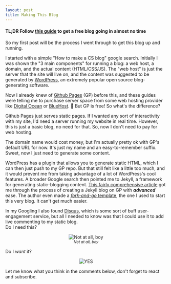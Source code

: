 ```yaml
---
layout: post
title: Making This Blog
---
```


#### TL;DR Follow [this guide](https://www.smashingmagazine.com/2014/08/build-blog-jekyll-github-pages/ "This Guy'd") to get a free blog going in almost no time

So my first post will be the process I went through to get this blog up and running.

I started with a simple "How to make a CS blog" google search. Initially I was shown the "3 main components" for running a blog: a web host, a domain, and the actual content (HTML/CSS/JS). The "web host" is just the server that the site will live on, and the content was suggested to be generated by [WordPress](https://wordpress.com "WordPress's Homepage"), an extremely popular open source blog-generating software.

Now I already knew of [Github Pages](https://pages.github.com/ "Github Pages' Homepage") (GP) before this, and these guides were telling me to purchase server space from some web hosting provider like [Digital Ocean](https://www.digitalocean.com "Digital Ocean's Homepage") or [BlueHost](https://www.bluehost.com "Bluehost's Homepage"). :money_with_wings: But GP is free! So what's the difference?

Github Pages just serves static pages. If I wanted any sort of interactivity with my site, I'd need a server running my website in real time. However, this is just a basic blog, no need for that. So, now I don't need to pay for web hosting.

The domain name would cost money, but I'm actually pretty ok with GP's default URL for now. It's just my name and an easy-to-remember suffix. Sweet, now I just need to generate some content.

WordPress has a plugin that allows you to generate static HTML, which I can then just push to my GP repo. But that still felt like a little too much, and it would prevent me from taking advantage of a lot of WordPress's cool features. A broader Google search then pointed me to Jekyll, a framework for generating static-blogging content. [This fairly comprehensive article](https://www.smashingmagazine.com/2014/08/build-blog-jekyll-github-pages/ "A fairly comprehensive article about building a blog with Jekyll on GP") got me through the process of creating a Jekyll blog on GP with ***advanced*** ease. The author even made a [*fork-and-go* template](https://github.com/barryclark/jekyll-now "Descriptive Title :open_mouth:"), the one I used to start this very blog. It can't get much easier.

In my Googling I also found [Disqus](https://disqus.com "Disqus' Homepage"), which is some sort of buff user-engagement service, but all I needed to know was that I could use it to add live commenting to my static blog.  
Do I need this?  
<p align="center">
  <img src="https://media1.tenor.com/images/e27172b21e27e80eb48b54e0cddd166d/tenor.gif?itemid=14439448" alt="Not at all, boy">
  <br>
  <small><i>Not at all, boy</i></small>
</p>

Do I *want* it?  
<p align="center">
  <img src="https://media.giphy.com/media/f7G6Ke8vwoC7cR4Ug0/giphy.gif" alt="YES">
  <br>
</p>

Let me know what you think in the comments below, don't forget to react and subscribe.